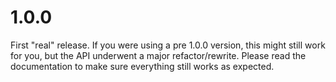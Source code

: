 # 1.0.0

First "real" release. If you were using a pre 1.0.0 version, this might still
work for you, but the API underwent a major refactor/rewrite. Please read the
documentation to make sure everything still works as expected.
